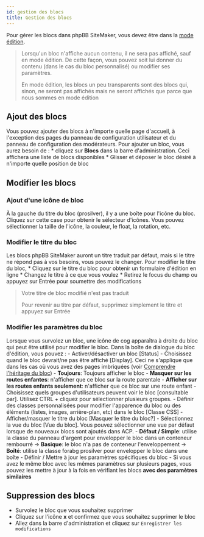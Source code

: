 ```yaml
---
id: gestion des blocs
title: Gestion des blocs
---
```


Pour gérer les blocs dans phpBB SiteMaker, vous devez être dans la [mode édition](./blocks-overview#edit-mode).

> Lorsqu'un bloc n'affiche aucun contenu, il ne sera pas affiché, sauf en mode édition. De cette façon, vous pouvez soit lui donner du contenu (dans le cas du bloc personnalisé) ou modifier ses paramètres.
> 
> En mode édition, les blocs un peu transparents sont des blocs qui, sinon, ne seront pas affichés mais ne seront affichés que parce que nous sommes en mode édition

## Ajout des blocs

Vous pouvez ajouter des blocs à n'importe quelle page d'accueil, à l'exception des pages du panneau de configuration utilisateur et du panneau de configuration des modérateurs. Pour ajouter un bloc, vous aurez besoin de : * cliquez sur **Blocs** dans la barre d'administration. Ceci affichera une liste de blocs disponibles * Glisser et déposer le bloc désiré à n'importe quelle position de bloc

## Modifier les blocs

### Ajout d'une icône de bloc

À la gauche du titre du bloc (prosilver), il y a une boîte pour l'icône du bloc. Cliquez sur cette case pour obtenir le sélecteur d'icônes. Vous pouvez sélectionner la taille de l'icône, la couleur, le float, la rotation, etc.

### Modifier le titre du bloc

Les blocs phpBB SiteMaker auront un titre traduit par défaut, mais si le titre ne répond pas à vos besoins, vous pouvez le changer. Pour modifier le titre du bloc, * Cliquez sur le titre du bloc pour obtenir un formulaire d'édition en ligne * Changez le titre à ce que vous voulez * Retirez le focus du champ ou appuyez sur Entrée pour soumettre des modifications

> Votre titre de bloc modifié n'est pas traduit
> 
> Pour revenir au titre par défaut, supprimez simplement le titre et appuyez sur Entrée

### Modifier les paramètres du bloc

Lorsque vous survolez un bloc, une icône de cog apparaîtra à droite du bloc qui peut être utilisé pour modifier le bloc. Dans la boîte de dialogue du bloc d'édition, vous pouvez : - Activer/désactiver un bloc [Status] - Choisissez quand le bloc devrait/ne pas être affiché [Display]. Ceci ne s'applique que dans les cas où vous avez des pages imbriquées (voir [Comprendre l'héritage du bloc](./blocks-inheritance.md)) - **Toujours**: Toujours afficher le bloc - **Masquer sur les routes enfantes**: n'afficher que ce bloc sur la route parentale - **Afficher sur les routes enfants seulement**: n'afficher que ce bloc sur une route enfant - Choisissez quels groupes d'utilisateurs peuvent voir le bloc [consultable par]. Utilisez CTRL + cliquez pour sélectionner plusieurs groupes. - Définir des classes personnalisées pour modifier l'apparence du bloc ou des éléments (listes, images, arrière-plan, etc) dans le bloc [Classe CSS] - Afficher/masquer le titre du bloc [Masquer le titre du bloc?] - Sélectionnez la vue du bloc [Vue du bloc]. Vous pouvez sélectionner une vue par défaut lorsque de nouveaux blocs sont ajoutés dans ACP. - **Défaut / Simple**: utilise la classe du panneau d'argent pour envelopper le bloc dans un conteneur rembourré -> **Basique**: le bloc n'a pas de conteneur l'enveloppement -> **Boîté**: utilise la classe forabg prosilver pour envelopper le bloc dans une boîte - Définir / Mettre à jour les paramètres spécifiques du bloc - Si vous avez le même bloc avec les mêmes paramètres sur plusieurs pages, vous pouvez les mettre à jour à la fois en vérifiant les blocs **avec des paramètres similaires**

## Suppression des blocs

- Survolez le bloc que vous souhaitez supprimer
- Cliquez sur l'icône **x** et confirmez que vous souhaitez supprimer le bloc
- Allez dans la barre d'administration et cliquez sur `Enregistrer les modifications`